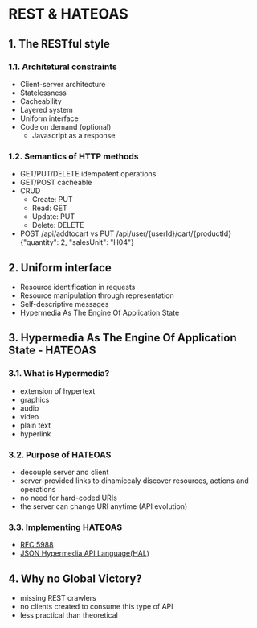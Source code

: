 <style>
.page-header {
  background-image: none;
}
</style>
# REST & HATEOAS

## 1. The RESTful style

### 1.1. Architetural constraints
- Client-server architecture
- Statelessness
- Cacheability
- Layered system
- Uniform interface
- Code on demand (optional)
  - Javascript as a response

### 1.2. Semantics of HTTP methods
- GET/PUT/DELETE idempotent operations
- GET/POST cacheable
- CRUD
  - Create: PUT
  - Read: GET
  - Update: PUT
  - Delete: DELETE
- POST /api/addtocart vs PUT /api/user/{userId}/cart/{productId} {"quantity": 2, "salesUnit": "H04"}

## 2. Uniform interface
- Resource identification in requests
- Resource manipulation through representation
- Self-descriptive messages
- Hypermedia As The Engine Of Application State

## 3. Hypermedia As The Engine Of Application State - HATEOAS

### 3.1. What is Hypermedia?
- extension of hypertext
- graphics
- audio
- video
- plain text
- hyperlink

### 3.2. Purpose of HATEOAS
- decouple server and client
- server-provided links to dinamiccaly discover resources, actions and operations
- no need for hard-coded URIs
- the server can change URI anytime (API evolution)

### 3.3. Implementing HATEOAS
- [RFC 5988](https://tools.ietf.org/html/rfc5988)
- [JSON Hypermedia API Language(HAL)](https://en.wikipedia.org/wiki/Hypertext_Application_Language)

## 4. Why no Global Victory?
- missing REST crawlers
- no clients created to consume this type of API
- less practical than theoretical
